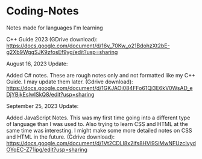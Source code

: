 # Coding-Notes
Notes made for languages I'm learning

C++ Guide 2023 (GDrive download):
https://docs.google.com/document/d/16y_70Kw_o21BdohzXt2bE-g2Xb9WggSJK9zfosEf9yg/edit?usp=sharing

August 16, 2023 Update:

Added C# notes.  These are rough notes only and not formatted like my C++ Guide. I may update them later.
(Gdrive download): https://docs.google.com/document/d/1GKJAOi084FFo61Qi3E6kV0WsAD_eDjYBjkEslwISkQ8/edit?usp=sharing

September 25, 2023 Update:

Added JavaScript Notes.  This was my first time going into a different type of language than I was used to.
Also trying to learn CSS and HTML at the same time was interesting. I might make some more detailed notes on
CSS and HTML in the future.
(Gdrive download): https://docs.google.com/document/d/1Vt2CDLl8x2ifs8HVl9SiMwNFUzcIvydOYqEC-Z71ipg/edit?usp=sharing

